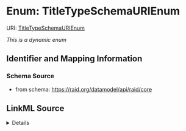# Enum: TitleTypeSchemaURIEnum



URI: [TitleTypeSchemaURIEnum](TitleTypeSchemaURIEnum.md)


_This is a dynamic enum_








## Identifier and Mapping Information







### Schema Source


* from schema: https://raid.org/datamodel/api/raid/core






## LinkML Source

<details>
```yaml
name: TitleTypeSchemaURIEnum
from_schema: https://raid.org/datamodel/api/raid/core
rank: 1000
reachable_from:
  source_ontology: https://vocabs.ardc.edu.au/repository/api/sparql/raid_research-activity-identifier-raid-controlled-lists_raid-cl-v1-1
  source_nodes:
  - https://vocabulary.raid.org/title.type.schemaUri/377
  relationship_types:
  - skos:hasTopConcept
  is_direct: true
  include_self: false
  traverse_up: false

```
</details>
